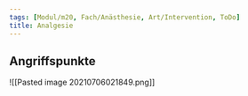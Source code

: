 ```yaml
---
tags: [Modul/m20, Fach/Anästhesie, Art/Intervention, ToDo]
title: Analgesie
---
```



## Angriffspunkte
![[Pasted image 20210706021849.png]]